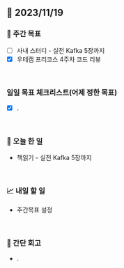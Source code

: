 ## 📅 2023/11/19


### 👏 주간 목표

- [ ] 사내 스터디 - 실전 Kafka 5장까지
- [x] 우테캠 프리코스 4주차 코드 리뷰

<br/>

### 일일 목표 체크리스트(어제 정한 목표)
 
- [x] .

<br/>

### 💯 오늘 한 일

- 책읽기 - 실전 Kafka 5장까지

<br/>

### 📈 내일 할 일

- 주간목표 설정

<br/>

### 🤔 간단 회고

- . 
 
